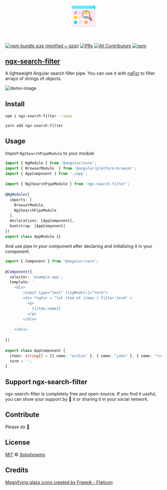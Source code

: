 <p align="center">
 <img width="15%" height="15%" src="logo.png">
</p>

<br />

[![npm bundle size (minified + gzip)](https://img.shields.io/bundlephobia/minzip/ngx-search-filter)](https://bundlephobia.com/result?p=ngx-loading-button)
[![PRs](https://img.shields.io/badge/PRs-welcome-brightgreen.svg?style=flat-square)]()
[![All Contributors](https://img.shields.io/badge/all_contributors-6-orange.svg?style=flat-square)](#contributors-)
[![npm](https://img.shields.io/npm/l/express.svg?maxAge=2592000)](https://github.com/dkreider/ngx-search-filter/blob/main/LICENSE)


## [ngx-search-filter](https://www.npmjs.com/package/ngx-search-filter)
A lightweight Angular search filter pipe. You can use it with [ngFor](https://angular.io/api/common/NgFor) to filter arrays of strings of objects.

![demo-image](https://i.imgur.com/dI5Mzvq.gif)


## Install

```bash
npm i ngx-search-filter --save
```
```bash
yarn add ngx-search-filter 
```
## Usage

Import `Ng2SearchPipeModule` to your module

```typescript
import { NgModule } from '@angular/core';
import { BrowserModule  } from '@angular/platform-browser';
import { AppComponent } from './app';

import { Ng2SearchPipeModule } from 'ngx-search-filter';

@NgModule({
  imports: [
    BrowserModule, 
    Ng2SearchPipeModule
  ],
  declarations: [AppComponent],
  bootstrap: [AppComponent]
})
export class AppModule {}
```

And use pipe in your component after declaring and initializing it in your component:

```typescript
import { Component } from '@angular/core';

@Component({
  selector: 'example-app',
  template: `
    <div>
        <input type="text" [(ngModel)]="term">
        <div *ngFor = "let item of items | filter:term" >
          <p>
            {{item.name}}
          </p>
        </div>

    </div>  
  `
})

export class AppComponent {
  items: string[] = [{ name: "archie" }, { name: "jake" }, { name: "richard" }];
  term = '';
}
```

## Support ngx-search-filter

ngx-search-filter is completely free and open-source. If you find it useful, you can show your support by 🌟 it or sharing it in your social network.

## Contribute

Please do 🙂

## License

[MIT](https://tldrlegal.com/license/mit-license) © [Solodynamo](https://github.com/solodynamo/ng2-search-filter)

## Credits

<a href="https://www.flaticon.com/free-icons/magnifying-glass" title="magnifying glass icons">Magnifying glass icons created by Freepik - Flaticon</a>